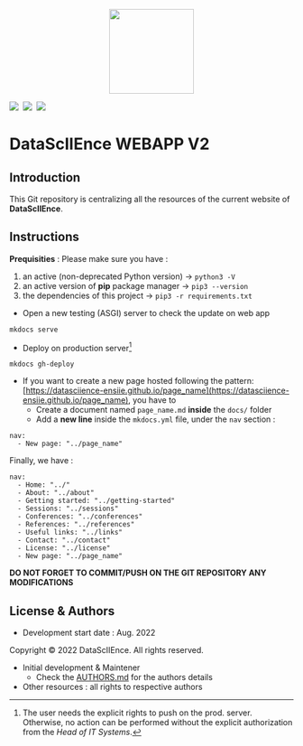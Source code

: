 <p align="center">
<img src="https://datasciience-ensiie.github.io/assets/img/logo_DS_transparent_alt.png" width="150"/>
</p>

<img src="https://img.shields.io/static/v1?label=DataScIIEnce&message=Associative project&color=007bff"/>&nbsp;&nbsp;<img src="https://img.shields.io/static/v1?label=Languages&message=HTML, CSS, JS (JQuery)&color=ff0000"/>&nbsp;&nbsp;<img src="https://img.shields.io/static/v1?label=Restriction&message=Open to public&color=26c601"/>


# DataScIIEnce WEBAPP V2

## Introduction

This Git repository is centralizing all the resources of the current website of **DataScIIEnce**.


## Instructions

**Prequisities** : Please make sure you have :
1. an active (non-deprecated Python version) $\longrightarrow$ `python3 -V`
2. an active version of **pip** package manager $\longrightarrow$ `pip3 --version`
3. the dependencies of this project $\longrightarrow$ `pip3 -r requirements.txt`


- Open a new testing (ASGI) server to check the update on web app 
```console
mkdocs serve
```

- Deploy on production server[^1]
```console
mkdocs gh-deploy
```
[^1]: The user needs the explicit rights to push on the prod. server. Otherwise, no action can be performed without the explicit authorization from the *Head of IT Systems*.


- If you want to create a new page hosted following the pattern: [https://datasciience-ensiie.github.io/page_name](https://datasciience-ensiie.github.io/page_name), you have to 
    - Create a document named `page_name.md` __inside__ the `docs/` folder
    - Add a **new line** inside the `mkdocs.yml` file, under the `nav` section :  
```
nav:    
  - New page: "../page_name"
```

Finally, we have :
```
nav:
  - Home: "../"
  - About: "../about"
  - Getting started: "../getting-started"
  - Sessions: "../sessions"
  - Conferences: "../conferences"
  - References: "../references"
  - Useful links: "../links"
  - Contact: "../contact"
  - License: "../license"
  - New page: "../page_name"
```

**DO NOT FORGET TO COMMIT/PUSH ON THE GIT REPOSITORY ANY MODIFICATIONS**

## License & Authors

- Development start date : Aug. 2022

Copyright &copy; 2022 DataScIIEnce. All rights reserved.

- Initial development & Maintener
    - Check the [AUTHORS.md](AUTHORS.md) for the authors details
- Other resources : all rights to respective authors